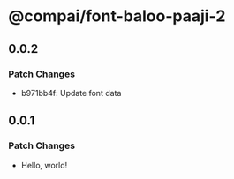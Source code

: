 # @compai/font-baloo-paaji-2

## 0.0.2

### Patch Changes

- b971bb4f: Update font data

## 0.0.1

### Patch Changes

- Hello, world!
